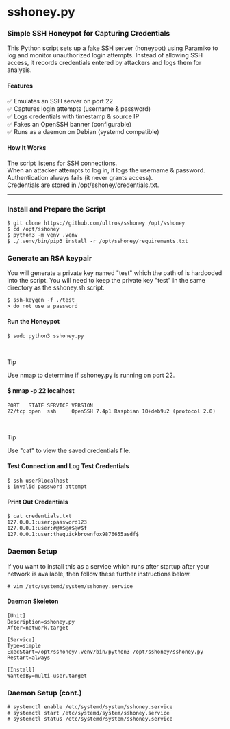 # sshoney.py
### Simple SSH Honeypot for Capturing Credentials
This Python script sets up a fake SSH server (honeypot) using Paramiko to log and monitor unauthorized login attempts. Instead of allowing SSH access, it records credentials entered by attackers and logs them for analysis.

#### Features
✅ Emulates an SSH server on port 22  
✅ Captures login attempts (username & password)  
✅ Logs credentials with timestamp & source IP  
✅ Fakes an OpenSSH banner (configurable)  
✅ Runs as a daemon on Debian (systemd compatible)  

#### How It Works
The script listens for SSH connections.  
When an attacker attempts to log in, it logs the username & password.  
Authentication always fails (it never grants access).  
Credentials are stored in /opt/sshoney/credentials.txt.  

---

### Install and Prepare the Script
    $ git clone https://github.com/ultros/sshoney /opt/sshoney
    $ cd /opt/sshoney
    $ python3 -m venv .venv
    $ ./.venv/bin/pip3 install -r /opt/sshoney/requirements.txt

### Generate an RSA keypair
You will generate a private key named "test" which the path of is hardcoded into the script. You will need to keep the private key "test" in the same directory as the sshoney.sh script.  

    $ ssh-keygen -f ./test
    > do not use a password

#### Run the Honeypot  
    $ sudo python3 sshoney.py
<br>

>[!TIP]
>Use nmap to determine if sshoney.py is running on port 22.
    
#### $ nmap -p 22 localhost
    PORT   STATE SERVICE VERSION
    22/tcp open  ssh     OpenSSH 7.4p1 Raspbian 10+deb9u2 (protocol 2.0)
<br>

>[!TIP]
>Use "cat" to view the saved credentials file.
#### Test Connection and Log Test Credentials
    $ ssh user@localhost
    $ invalid password attempt
    
#### Print Out Credentials
    $ cat credentials.txt 
    127.0.0.1:user:password123
    127.0.0.1:user:#@#$@#$@#$f
    127.0.0.1:user:thequickbrownfox9876655asdf$

### Daemon Setup
If you want to install this as a service which runs after startup after your network is available, then follow these further instructions below.

    # vim /etc/systemd/system/sshoney.service

#### Daemon Skeleton
    [Unit]
    Description=sshoney.py
    After=network.target

    [Service]
    Type=simple
    ExecStart=/opt/sshoney/.venv/bin/python3 /opt/sshoney/sshoney.py
    Restart=always

    [Install]
    WantedBy=multi-user.target

### Daemon Setup (cont.)
    # systemctl enable /etc/systemd/system/sshoney.service
    # systemctl start /etc/systemd/system/sshoney.service
    # systemctl status /etc/systemd/system/sshoney.service
